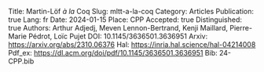 Title: Martin-Löf <em>à la</em> Coq
Slug: mltt-a-la-coq
Category: Articles
Publication: true
Lang: fr
Date: 2024-01-15
Place: CPP
Accepted: true
Distinguished: true
Authors: Arthur Adjedj, Meven Lennon-Bertrand, Kenji Maillard, Pierre-Marie Pédrot, Loïc Pujet
DOI: 10.1145/3636501.3636951
Arxiv: https://arxiv.org/abs/2310.06376
Hal: https://inria.hal.science/hal-04214008
Pdf_ex: https://dl.acm.org/doi/pdf/10.1145/3636501.3636951
Bib: 24-CPP.bib